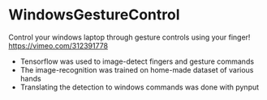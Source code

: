 # WindowsGestureControl
Control your windows laptop through gesture controls using your finger! 
https://vimeo.com/312391778

- Tensorflow was used to image-detect fingers and gesture commands
- The image-recognition was trained on home-made dataset of various hands
- Translating the detection to windows commands was done with pynput
